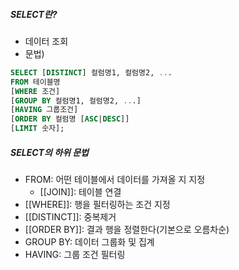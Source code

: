 ##### SELECT란?
- 데이터 조회
- 문법) 
``` SQL
SELECT [DISTINCT] 컬럼명1, 컬럼명2, ...
FROM 테이블명
[WHERE 조건]
[GROUP BY 컬럼명1, 컬럼명2, ...]
[HAVING 그룹조건]
[ORDER BY 컬럼명 [ASC|DESC]]
[LIMIT 숫자];
```
##### SELECT의 하위 문법
- FROM: 어떤 테이블에서 데이터를 가져올 지 지정
	- [[JOIN]]: 테이블 연결
- [[WHERE]]: 행을 필터링하는 조건 지정
- [[DISTINCT]]: 중복제거
- [[ORDER BY]]: 결과 행을 정렬한다(기본으로 오름차순)
- GROUP BY: 데이터 그룹화 및 집계
- HAVING: 그룹 조건 필터링